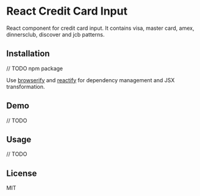 # React Credit Card Input

React component for credit card input. It contains visa, master card, amex, dinnersclub, discover and jcb patterns.

## Installation

// TODO npm package



Use [browserify](http://browserify.org/) and [reactify](https://github.com/andreypopp/reactify) for dependency management and JSX transformation.


## Demo

// TODO

## Usage

// TODO

## License

MIT
